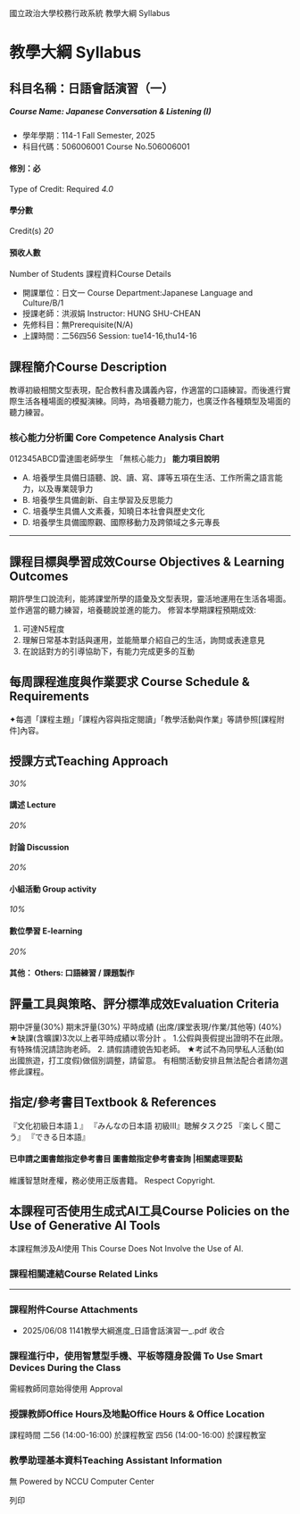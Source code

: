 國立政治大學校務行政系統 教學大綱 Syllabus
# 教學大綱 Syllabus
##  科目名稱：日語會話演習（一）
#####  Course Name: Japanese Conversation & Listening (I)
  * 學年學期：114-1 Fall Semester, 2025 
  * 科目代碼：506006001 Course No.506006001


#### 修別：必
Type of Credit: Required 
_4.0_
#### 學分數
Credit(s)
_20_
#### 預收人數
Number of Students
課程資料Course Details
  * 開課單位：日文一 Course Department:Japanese Language and Culture/B/1 
  * 授課老師：洪淑娟 Instructor: HUNG SHU-CHEAN 
  * 先修科目：無Prerequisite(N/A)
  * 上課時間：二56四56 Session: tue14-16,thu14-16


##  課程簡介Course Description
教導初級相關文型表現，配合教科書及講義內容，作適當的口語練習。而後進行實際生活各種場面的模擬演練。同時，為培養聽力能力，也廣泛作各種類型及場面的聽力練習。
###  核心能力分析圖 Core Competence Analysis Chart
012345ABCD雷達圖老師學生
「無核心能力」 
**能力項目說明**
  * A. 培養學生具備日語聽、說、讀、寫、譯等五項在生活、工作所需之語言能力，以及專業競爭力
  * B. 培養學生具備創新、自主學習及反思能力
  * C. 培養學生具備人文素養，知曉日本社會與歷史文化
  * D. 培養學生具備國際觀、國際移動力及跨領域之多元專長


* * *
##  課程目標與學習成效Course Objectives & Learning Outcomes 
期許學生口說流利，能將課堂所學的語彙及文型表現，靈活地運用在生活各場面。並作適當的聽力練習，培養聽說並進的能力。
修習本學期課程預期成效:
1) 可達N5程度
2) 理解日常基本對話與運用，並能簡單介紹自己的生活，詢問或表達意見
3) 在說話對方的引導協助下，有能力完成更多的互動
##  每周課程進度與作業要求 Course Schedule & Requirements
  
✦每週「課程主題」「課程內容與指定閱讀」「教學活動與作業」等請參照[課程附件]內容。
##  授課方式Teaching Approach
_30%_
####  講述 Lecture
_20%_
####  討論 Discussion
_20%_
####  小組活動 Group activity
_10%_
####  數位學習 E-learning
_20%_
####  其他： Others: 口語練習 / 課題製作 
##  評量工具與策略、評分標準成效Evaluation Criteria
期中評量(30%)
期末評量(30%)
平時成績 (出席/課堂表現/作業/其他等) (40%)
★缺課(含曠課)3次以上者平時成績以零分計 。
1.公假與喪假提出證明不在此限。有特殊情況請諮詢老師。
2. 請假請禮貌告知老師。
★考試不為同學私人活動(如出國旅遊，打工度假)做個別調整，請留意。
有相關活動安排且無法配合者請勿選修此課程。
##  指定/參考書目Textbook & References
『文化初級日本語１』
『みんなの日本語 初級ⅠⅡ』聴解タスク25
『楽しく聞こう』
『できる日本語』
####  已申請之圖書館指定參考書目  圖書館指定參考書查詢 |相關處理要點
維護智慧財產權，務必使用正版書籍。 Respect Copyright.
##  本課程可否使用生成式AI工具Course Policies on the Use of Generative AI Tools
本課程無涉及AI使用 This Course Does Not Involve the Use of AI.
###  課程相關連結Course Related Links
* * *
###  課程附件Course Attachments
  * 2025/06/08 1141教學大綱進度_日語會話演習一_.pdf  收合 


###  課程進行中，使用智慧型手機、平板等隨身設備 To Use Smart Devices During the Class
需經教師同意始得使用  Approval
###  授課教師Office Hours及地點Office Hours & Office Location
課程時間
二56 (14:00-16:00) 於課程教室
四56 (14:00-16:00) 於課程教室
###  教學助理基本資料Teaching Assistant Information
無
Powered by NCCU Computer Center
  
列印
